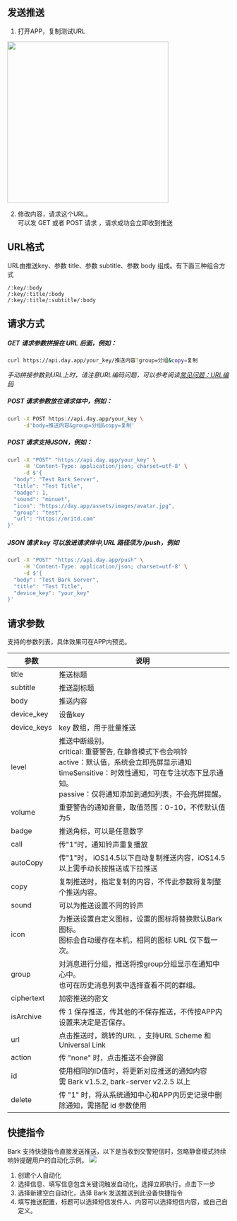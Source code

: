 ## 发送推送
1. 打开APP，复制测试URL 

<img src="../_media/example.jpg" width=365 />

2. 修改内容，请求这个URL。<br>
可以发 GET 或者 POST 请求 ，请求成功会立即收到推送 

## URL格式
URL由推送key、参数 title、参数 subtitle、参数 body 组成。有下面三种组合方式

```
/:key/:body 
/:key/:title/:body 
/:key/:title/:subtitle/:body 
```

## 请求方式
##### GET 请求参数拼接在 URL 后面，例如：
```sh
curl https://api.day.app/your_key/推送内容?group=分组&copy=复制
```
*手动拼接参数到URL上时，请注意URL编码问题，可以参考阅读[常见问题：URL编码](/faq?id=%e6%8e%a8%e9%80%81%e7%89%b9%e6%ae%8a%e5%ad%97%e7%ac%a6%e5%af%bc%e8%87%b4%e6%8e%a8%e9%80%81%e5%a4%b1%e8%b4%a5%ef%bc%8c%e6%af%94%e5%a6%82-%e6%8e%a8%e9%80%81%e5%86%85%e5%ae%b9%e5%8c%85%e5%90%ab%e9%93%be%e6%8e%a5%ef%bc%8c%e6%88%96%e6%8e%a8%e9%80%81%e5%bc%82%e5%b8%b8-%e6%af%94%e5%a6%82-%e5%8f%98%e6%88%90%e7%a9%ba%e6%a0%bc)*

##### POST 请求参数放在请求体中，例如：
```sh
curl -X POST https://api.day.app/your_key \
     -d'body=推送内容&group=分组&copy=复制'
```
##### POST 请求支持JSON，例如：
```sh
curl -X "POST" "https://api.day.app/your_key" \
     -H 'Content-Type: application/json; charset=utf-8' \
     -d $'{
  "body": "Test Bark Server",
  "title": "Test Title",
  "badge": 1,
  "sound": "minuet",
  "icon": "https://day.app/assets/images/avatar.jpg",
  "group": "test",
  "url": "https://mritd.com"
}'
```

##### JSON 请求 key 可以放进请求体中,URL 路径须为 /push，例如
```sh
curl -X "POST" "https://api.day.app/push" \
     -H 'Content-Type: application/json; charset=utf-8' \
     -d $'{
  "body": "Test Bark Server",
  "title": "Test Title",
  "device_key": "your_key"
}'
```

## 请求参数
支持的参数列表，具体效果可在APP内预览。

| 参数 | 说明 |
| ----- | ----------- |
| title | 推送标题 |
| subtitle | 推送副标题 |
| body | 推送内容 |
| device_key | 设备key |
| device_keys | key 数组，用于批量推送 |
| level | 推送中断级别。<br>critical: 重要警告, 在静音模式下也会响铃 <br>active：默认值，系统会立即亮屏显示通知<br>timeSensitive：时效性通知，可在专注状态下显示通知。<br>passive：仅将通知添加到通知列表，不会亮屏提醒。 |
| volume | 重要警告的通知音量，取值范围：0-10，不传默认值为5 |
| badge | 推送角标，可以是任意数字 |
| call | 传"1"时，通知铃声重复播放 |
| autoCopy | 传"1"时， iOS14.5以下自动复制推送内容，iOS14.5以上需手动长按推送或下拉推送 |
| copy | 复制推送时，指定复制的内容，不传此参数将复制整个推送内容。 |
| sound | 可以为推送设置不同的铃声 |
| icon | 为推送设置自定义图标，设置的图标将替换默认Bark图标。<br>图标会自动缓存在本机，相同的图标 URL 仅下载一次。 |
| group | 对消息进行分组，推送将按group分组显示在通知中心中。<br>也可在历史消息列表中选择查看不同的群组。 |
| ciphertext | 加密推送的密文 |
| isArchive | 传 1 保存推送，传其他的不保存推送，不传按APP内设置来决定是否保存。 |
| url | 点击推送时，跳转的URL ，支持URL Scheme 和 Universal Link |
| action | 传 "none" 时，点击推送不会弹窗 |
| id | 使用相同的ID值时，将更新对应推送的通知内容<br>需 Bark v1.5.2, bark-server v2.2.5 以上 |
| delete | 传 "1" 时，将从系统通知中心和APP内历史记录中删除通知，需搭配 id 参数使用 |

## 快捷指令
Bark 支持快捷指令直接发送推送，以下是当收到交警短信时，忽略静音模式持续响铃提醒用户的自动化示例。
<img src="../_media/shortcuts_cn.png" />
1. 创建个人自动化
2. 选择信息、填写信息包含关键词触发自动化，选择立即执行，点击下一步
3. 选择新建空白自动化，选择 Bark 发送推送到此设备快捷指令
4. 填写推送配置，标题可以选择短信发件人、内容可以选择短信内容，或自己自定义。